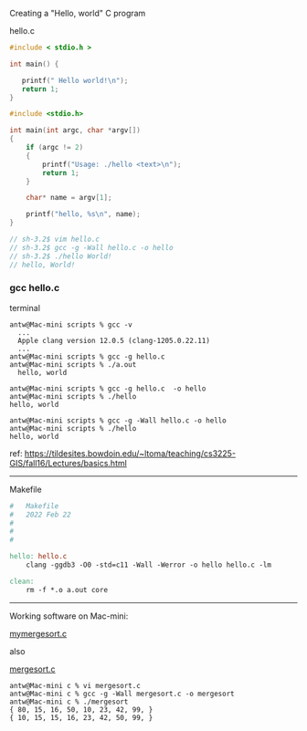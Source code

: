 
Creating a "Hello, world" C program

hello.c
``` c
#include < stdio.h >

int main() {

   printf(" Hello world!\n");
   return 1; 
}
```
``` c
#include <stdio.h>

int main(int argc, char *argv[])
{
    if (argc != 2)
    {
        printf("Usage: ./hello <text>\n");
        return 1;
    }

    char* name = argv[1];

    printf("hello, %s\n", name);
}

// sh-3.2$ vim hello.c
// sh-3.2$ gcc -g -Wall hello.c -o hello
// sh-3.2$ ./hello World!
// hello, World!
```

### gcc hello.c
terminal
``` console
antw@Mac-mini scripts % gcc -v  
  ...
  Apple clang version 12.0.5 (clang-1205.0.22.11)
  ...
antw@Mac-mini scripts % gcc -g hello.c
antw@Mac-mini scripts % ./a.out
  hello, world
  
antw@Mac-mini scripts % gcc -g hello.c  -o hello
antw@Mac-mini scripts % ./hello
hello, world

antw@Mac-mini scripts % gcc -g -Wall hello.c -o hello
antw@Mac-mini scripts % ./hello                      
hello, world
```

ref: https://tildesites.bowdoin.edu/~ltoma/teaching/cs3225-GIS/fall16/Lectures/basics.html

---
Makefile
``` Makefile
#   Makefile
#   2022 Feb 22
#
#
#

hello: hello.c
	clang -ggdb3 -O0 -std=c11 -Wall -Werror -o hello hello.c -lm

clean:
	rm -f *.o a.out core

```


---
Working software on Mac-mini:

[mymergesort.c](/pset3/hackerfind/mymergesort.c)

also

[mergesort.c](/pset3/hackerfind/mergesort.c)
``` console
antw@Mac-mini c % vi mergesort.c
antw@Mac-mini c % gcc -g -Wall mergesort.c -o mergesort
antw@Mac-mini c % ./mergesort
{ 80, 15, 16, 50, 10, 23, 42, 99, }
{ 10, 15, 15, 16, 23, 42, 50, 99, }
```
